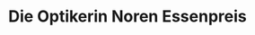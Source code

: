 ---
title: "Die Optikerin Noren Essenpreis"
url: /schwetzingen/die-optikerin-noren-essenpreis/
shop: Optiker
---